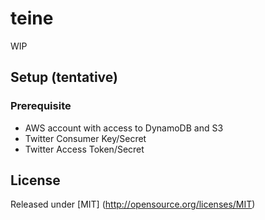 # teine
WIP

## Setup (tentative)
### Prerequisite
* AWS account with access to DynamoDB and S3
* Twitter Consumer Key/Secret
* Twitter Access Token/Secret

## License
Released under [MIT] (http://opensource.org/licenses/MIT)
